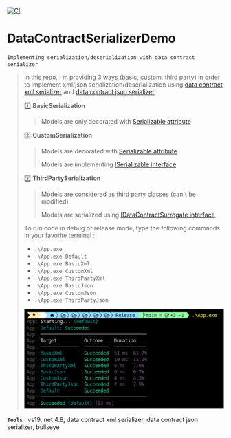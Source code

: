 [![CI](https://github.com/aimenux/DataContractSerializerDemo/actions/workflows/ci.yml/badge.svg)](https://github.com/aimenux/DataContractSerializerDemo/actions/workflows/ci.yml)

# DataContractSerializerDemo
```
Implementing serialization/deserialization with data contract serializer
```

> In this repo, i m providing 3 ways (basic, custom, third party) in order to implement xml/json serialization/deserialization using [data contract xml serializer](https://docs.microsoft.com/en-us/dotnet/api/system.runtime.serialization.json.datacontractjsonserializer) and [data contract json serializer](https://docs.microsoft.com/en-us/dotnet/api/system.runtime.serialization.json.datacontractjsonserializer) :
>
> :one: **BasicSerialization** 
>> Models are only decorated with [Serializable attribute](https://docs.microsoft.com/en-us/dotnet/api/system.serializableattribute)
>
> :two: **CustomSerialization**
>> Models are decorated with [Serializable attribute](https://docs.microsoft.com/en-us/dotnet/api/system.serializableattribute)
>>
>> Models are implementing [ISerializable interface](https://docs.microsoft.com/en-us/dotnet/api/system.runtime.serialization.iserializable)
>
> :three: **ThirdPartySerialization**
>> Models are considered as third party classes (can't be modified)
>>
>> Models are serialized using [IDataContractSurrogate interface](https://docs.microsoft.com/en-us/dotnet/api/system.runtime.serialization.idatacontractsurrogate)
>
> To run code in debug or release mode, type the following commands in your favorite terminal : 
> - `.\App.exe`
> - `.\App.exe Default`
> - `.\App.exe BasicXml`
> - `.\App.exe CustomXml`
> - `.\App.exe ThirdPartyXml`
> - `.\App.exe BasicJson`
> - `.\App.exe CustomJson`
> - `.\App.exe ThirdPartyJson`
>
>
> ![DataContractSerializerDemoScreen](Screenshots/DataContractSerializerDemoScreen.png)
>

**`Tools`** : vs19, net 4.8, data contract xml serializer, data contract json serializer, bullseye
